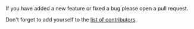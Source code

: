 If you have added a new feature or fixed a bug please open a pull request.

Don't forget to add yourself to the 
[list of contributors](https://github.com/qiao/PathFinding.js/blob/master/docs/contributor-guide/authors.md).